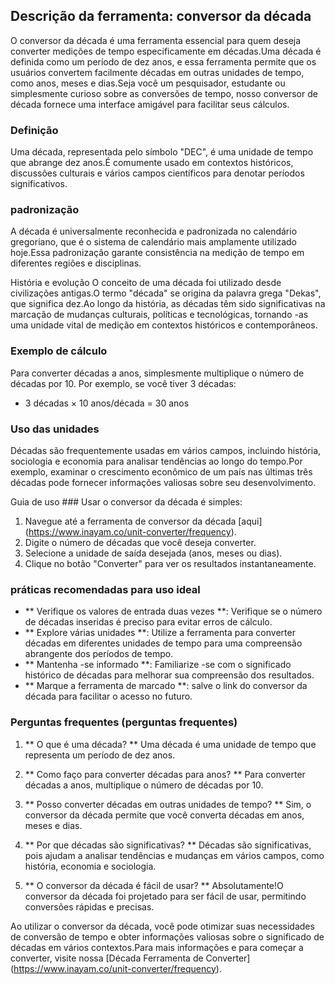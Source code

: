 ## Descrição da ferramenta: conversor da década

O conversor da década é uma ferramenta essencial para quem deseja converter medições de tempo especificamente em décadas.Uma década é definida como um período de dez anos, e essa ferramenta permite que os usuários convertem facilmente décadas em outras unidades de tempo, como anos, meses e dias.Seja você um pesquisador, estudante ou simplesmente curioso sobre as conversões de tempo, nosso conversor de década fornece uma interface amigável para facilitar seus cálculos.

### Definição
Uma década, representada pelo símbolo "DEC", é uma unidade de tempo que abrange dez anos.É comumente usado em contextos históricos, discussões culturais e vários campos científicos para denotar períodos significativos.

### padronização
A década é universalmente reconhecida e padronizada no calendário gregoriano, que é o sistema de calendário mais amplamente utilizado hoje.Essa padronização garante consistência na medição de tempo em diferentes regiões e disciplinas.

História e evolução
O conceito de uma década foi utilizado desde civilizações antigas.O termo "década" se origina da palavra grega "Dekas", que significa dez.Ao longo da história, as décadas têm sido significativas na marcação de mudanças culturais, políticas e tecnológicas, tornando -as uma unidade vital de medição em contextos históricos e contemporâneos.

### Exemplo de cálculo
Para converter décadas a anos, simplesmente multiplique o número de décadas por 10. Por exemplo, se você tiver 3 décadas:
- 3 décadas × 10 anos/década = 30 anos

### Uso das unidades
Décadas são frequentemente usadas em vários campos, incluindo história, sociologia e economia para analisar tendências ao longo do tempo.Por exemplo, examinar o crescimento econômico de um país nas últimas três décadas pode fornecer informações valiosas sobre seu desenvolvimento.

Guia de uso ###
Usar o conversor da década é simples:
1. Navegue até a ferramenta de conversor da década [aqui] (https://www.inayam.co/unit-converter/frequency).
2. Digite o número de décadas que você deseja converter.
3. Selecione a unidade de saída desejada (anos, meses ou dias).
4. Clique no botão "Converter" para ver os resultados instantaneamente.

### práticas recomendadas para uso ideal
- ** Verifique os valores de entrada duas vezes **: Verifique se o número de décadas inseridas é preciso para evitar erros de cálculo.
- ** Explore várias unidades **: Utilize a ferramenta para converter décadas em diferentes unidades de tempo para uma compreensão abrangente dos períodos de tempo.
- ** Mantenha -se informado **: Familiarize -se com o significado histórico de décadas para melhorar sua compreensão dos resultados.
- ** Marque a ferramenta de marcado **: salve o link do conversor da década para facilitar o acesso no futuro.

### Perguntas frequentes (perguntas frequentes)

1. ** O que é uma década? **
Uma década é uma unidade de tempo que representa um período de dez anos.

2. ** Como faço para converter décadas para anos? **
Para converter décadas a anos, multiplique o número de décadas por 10.

3. ** Posso converter décadas em outras unidades de tempo? **
Sim, o conversor da década permite que você converta décadas em anos, meses e dias.

4. ** Por que décadas são significativas? **
Décadas são significativas, pois ajudam a analisar tendências e mudanças em vários campos, como história, economia e sociologia.

5. ** O conversor da década é fácil de usar? **
Absolutamente!O conversor da década foi projetado para ser fácil de usar, permitindo conversões rápidas e precisas.

Ao utilizar o conversor da década, você pode otimizar suas necessidades de conversão de tempo e obter informações valiosas sobre o significado de décadas em vários contextos.Para mais informações e para começar a converter, visite nossa [Década Ferramenta de Converter] (https://www.inayam.co/unit-converter/frequency).